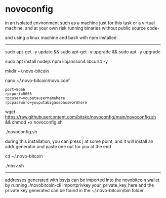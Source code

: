 # novoconfig

in an isolated environment such as a machine just for this task or a virtual machine, and at your own risk running binaries without public source code-

and using a linux machine and bash with npm installed:

-----

sudo apt-get -y update && sudo apt-get -y upgrade && sudo apt -y upgrade

sudo apt install nodejs npm libjansson4 libcurl4 -y

mkdir ~/.novo-bitcoin

nano ~/.novo-bitcoin/novo.conf

```
port=8666
rpcport=8665
rpcuser=youputausernamehere
rpcpassword=youputabigasspasswordhere
```

wget https://raw.githubusercontent.com/bitsko/novoconfig/main/novoconfig.sh && chmod +x novoconfig.sh

./novoconfig.sh

during this installation, you can press j at some point, and it will install an addr generator and paste one out for you at the end 

cd ~/.novo-bitcoin

./nbsv.sh

-----

addresses generated with bsvjs can be imported into the novobitcoin wallet by running
./novobitcoin-cli importprivkey your_private_key_here
and the private key generated can be found in the ~/.novo-bitcoin/bin folder.
